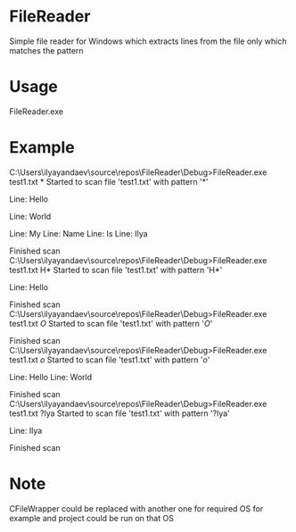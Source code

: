 # FileReader
Simple file reader for Windows which extracts lines from the file only which matches the pattern

# Usage
FileReader.exe <file name> <pattern>

# Example

C:\Users\ilyayandaev\source\repos\FileReader\Debug>FileReader.exe test1.txt *
Started to scan file 'test1.txt' with pattern '*'

Line: Hello

Line: World

Line: My
Line: Name
Line: Is
Line: Ilya

Finished scan
C:\Users\ilyayandaev\source\repos\FileReader\Debug>FileReader.exe test1.txt H*
Started to scan file 'test1.txt' with pattern 'H*'

Line: Hello

Finished scan
C:\Users\ilyayandaev\source\repos\FileReader\Debug>FileReader.exe test1.txt *O*
Started to scan file 'test1.txt' with pattern '*O*'


Finished scan
C:\Users\ilyayandaev\source\repos\FileReader\Debug>FileReader.exe test1.txt *o*
Started to scan file 'test1.txt' with pattern '*o*'

Line: Hello
Line: World

Finished scan
C:\Users\ilyayandaev\source\repos\FileReader\Debug>FileReader.exe test1.txt ?lya
Started to scan file 'test1.txt' with pattern '?lya'

Line: Ilya

Finished scan

# Note
CFileWrapper could be replaced with another one for required OS for example and project could be run on that OS
